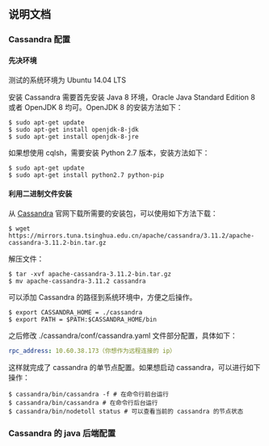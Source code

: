 ## 说明文档

### Cassandra 配置

#### 先决环境

测试的系统环境为 Ubuntu 14.04 LTS

安装 Cassandra 需要首先安装 Java 8 环境，Oracle Java Standard Edition 8 或者 OpenJDK 8 均可。OpenJDK 8 的安装方法如下：

```shell
$ sudo apt-get update
$ sudo apt-get install openjdk-8-jdk
$ sudo apt-get install openjdk-8-jre
```

如果想使用 cqlsh，需要安装 Python 2.7 版本，安装方法如下：

```shell
$ sudo apt-get update
$ sudo apt-get install python2.7 python-pip
```

#### 利用二进制文件安装

从 [Cassandra](http://cassandra.apache.org/download/) 官网下载所需要的安装包，可以使用如下方法下载：

```shell
$ wget https://mirrors.tuna.tsinghua.edu.cn/apache/cassandra/3.11.2/apache-cassandra-3.11.2-bin.tar.gz
```

解压文件：

```shell
$ tar -xvf apache-cassandra-3.11.2-bin.tar.gz
$ mv apache-cassandra-3.11.2 cassandra
```

可以添加 Cassandra 的路径到系统环境中，方便之后操作。

```shell
$ export CASSANDRA_HOME = ./cassandra
$ export PATH = $PATH:$CASSANDRA_HOME/bin
```

之后修改 ./cassandra/conf/cassandra.yaml 文件部分配置，具体如下：

```yaml
rpc_address: 10.60.38.173（你想作为远程连接的 ip）
```

这样就完成了 cassandra 的单节点配置。如果想启动 cassandra，可以进行如下操作：

```shell
$ cassandra/bin/cassandra -f # 在命令行前台运行
$ cassandra/bin/cassandra # 在命令行后台运行
$ cassandra/bin/nodetoll status # 可以查看当前的 cassandra 的节点状态
```

### Cassandra 的 java 后端配置

